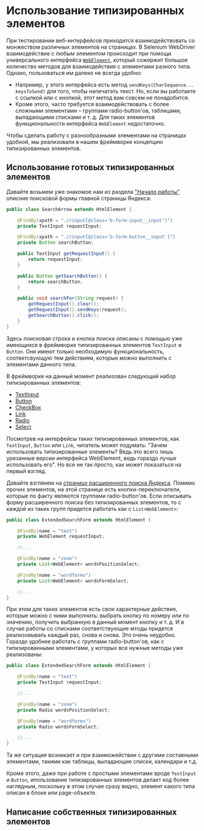 Использование типизированных элементов
======================================

При тестировании веб-интерфейсов приходится взаимодействовать со монжеством различных элементов на страницах.
В Selenium WebDriver взаимодействие с любым элементом происходит при помощи универсального интерфейса
[`WebElement`](http://selenium.googlecode.com/svn/trunk/docs/api/java/org/openqa/selenium/WebElement.html), который 
сожержит большое количество методов для взаимодействия с элементами разного типа. Однако, пользоваться им далеко не 
всегда удобно: 
* Например, у этого интерфейса есть метод `sendKeys(CharSequence... keysToSend)` для того, чтобы 
напечатать текст. Но, если вы работаете с ссылкой или с кнопкой, этот метод вам совсем не понадобится.
* Кроме этого, часто требуется взаимодействовать с более сложными элементами – группами radio-button'ов, таблицами, 
выпадающими списками и т. д. Для таких элементов функциональности интерфейса `WebElement` недостаточно.

Чтобы сделать работу с разнообразными элементами на страницах удобной, мы реализовали в нашем фреймворке концепцию 
типизированных элементов.

Использование готовых типизированных элементов
----------------------------------------------
Давайте возьмем уже знакомое нам из раздела ["Начало работы"](https://github.com/yandex-qatools/htmlelements/blob/master/htmlelements-samples/docs/samples/gettingstarted.ru.md)
описние поисковой формы главной страницы Яндекса:

```java
public class SearchArrow extends HtmlElement {

    @FindBy(xpath = ".//input[@class='b-form-input__input']")
    private TextInput requestInput;

    @FindBy(xpath = ".//input[@class='b-form-button__input']")
    private Button searchButton;

    public TextInput getRequestInput() {
        return requestInput;
    }

    public Button getSearchButton() {
        return searchButton;
    }

    public void searchFor(String request) {
        getRequestInput().clear();
        getRequestInput().sendKeys(request);
        getSearchButton().click();
    }
}
```

Здесь поисковая строка и кнопка поиска описаны с помощью уже имеющихся в фреймворке типизированных элементов 
`TextInput` и `Button`. Они имеют только необходимую функциональность, соответсвующую тем действиям, которые можно 
выполнить с элементами данного типа.

В фреймворке на данный момент реализован следующий набор типизированных элементов:
* [TextInput](https://github.com/yandex-qatools/htmlelements/blob/master/htmlelements-java/src/main/java/ru/yandex/qatools/htmlelements/element/TextInput.java)
* [Button](https://github.com/yandex-qatools/htmlelements/blob/master/htmlelements-java/src/main/java/ru/yandex/qatools/htmlelements/element/Button.java)
* [CheckBox](https://github.com/yandex-qatools/htmlelements/blob/master/htmlelements-java/src/main/java/ru/yandex/qatools/htmlelements/element/CheckBox.java)
* [Link](https://github.com/yandex-qatools/htmlelements/blob/master/htmlelements-java/src/main/java/ru/yandex/qatools/htmlelements/element/Link.java)
* [Radio](https://github.com/yandex-qatools/htmlelements/blob/master/htmlelements-java/src/main/java/ru/yandex/qatools/htmlelements/element/Radio.java)
* [Select](https://github.com/yandex-qatools/htmlelements/blob/master/htmlelements-java/src/main/java/ru/yandex/qatools/htmlelements/element/Select.java)

Посмотрев на интерфейсы таких типизированных элементов, как `TextInput`, `Button` или `Link`, читатель может подумать: 
"Зачем использовать типизированные элементы? Ведь это всего лишь урезанные версии интерфейса WebElement, ведь гораздо 
лучше использовать его". Но все не так просто, как может показаться на первый взгляд.

Давайте взглянем на [страницу расширенного поиска Яндекса](http://yandex.ru/search/advanced?text=test&numdoc=10&lr=2). 
Помимо прочих элементов, на этой странице есть кнопки-переключатели, которые по факту являются группами radio-button'ов.
Если описывать форму расширенного поиска без типизированных элементов, то с каждой из таких групп придется работать как 
с `List<WebElement>`:

```java
public class ExtendedSearchForm extends HtmlElement {

    @FindBy(name = "text")
    private WebElement requestInput;

    //...

    @FindBy(name = "zone")
    private List<WebElement> wordsPositionSelect;

    @FindBy(name = "wordforms")
    private List<WebElement> wordsFormSelect;

    //...
}
```

При этом для таких элементов есть свои характерные действия, которые можно с ними выполнить: выбрать кнопку по номеру или 
по значению, получить выбранную в данный момент кнопку и т. д. И в случае работы со списками соответствующие мтоды придется 
реализовывать каждый раз, снова и снова. Это очень неудобно. Гораздо удобнее работать с группами radio-button'ов, как с 
типизированными элементами, у которых все нужные методы уже реализованы:

```java
public class ExtendedSearchForm extends HtmlElement {

    @FindBy(name = "text")
    private TextInput requestInput;

    //...

    @FindBy(name = "zone")
    private Radio wordsPositionSelect;

    @FindBy(name = "wordforms")
    private Radio wordsFormSelect;

    //...
}
```

Та же ситуация возникает и при взаиможействии с другими составными элементами, такими как таблицы, выпадающие списки, 
календари и т.д.

Кроме этого, даже при работе с простыми элементами вроде `TextInput` и `Button`, ипользование типизированных элементов
делает код более наглядным, поскольку в этом случае сразу видно, элемент какого типа описан в блоке или page-объекте.


Написание собственных типизированных элементов
----------------------------------------------




